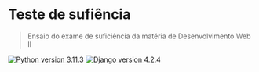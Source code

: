 # Teste de sufiência 
> Ensaio do exame de suficiência da matéria de Desenvolvimento Web II


[![Python version 3.11.3][python-badge]][python-url]
[![Django version 4.2.4][django-badge]][django-url]

[python-badge]: (https://badgen.net/badge/Python/3.11.3/blue){:target='_blank'}
[python-url]: (https://www.python.org/){:target='_blank'}
[django-badge]: https://badgen.net/badge/Django/4.2.4/green{:target='_blank'}
[django-url]: https://www.djangoproject.com/{:target='_blank'}
